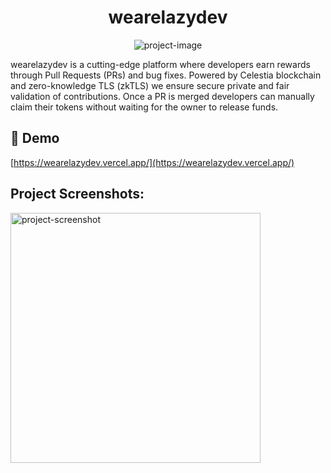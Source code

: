 <h1 align="center" id="title">wearelazydev</h1>

<p align="center"><img src="https://socialify.git.ci/Bimajadivaaa/wearelazydev/image?custom_description=Wearelazydev+rewards+for+Pull+Requests+%26+bug+fixes+using+zkTLS+for+secure%2C+private+validation.&amp;description=1&amp;language=1&amp;name=1&amp;owner=1&amp;pattern=Circuit+Board&amp;theme=Dark" alt="project-image"></p>

<p id="description">wearelazydev is a cutting-edge platform where developers earn rewards through Pull Requests (PRs) and bug fixes. Powered by Celestia blockchain and zero-knowledge TLS (zkTLS) we ensure secure private and fair validation of contributions. Once a PR is merged developers can manually claim their tokens without waiting for the owner to release funds.</p>

<h2>🚀 Demo</h2>

[https://wearelazydev.vercel.app/](https://wearelazydev.vercel.app/)

<h2>Project Screenshots:</h2>

<img src="https://postimg.cc/K1ky0qfW" alt="project-screenshot" width="400" height="400/">
